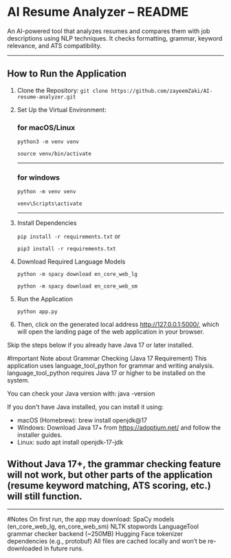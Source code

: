 # AI Resume Analyzer – README
An AI-powered tool that analyzes resumes and compares them with job descriptions using NLP techniques. It checks formatting, grammar, keyword relevance, and ATS compatibility.

---

## How to Run the Application

1. Clone the Repository:
      `git clone https://github.com/zayeemZaki/AI-resume-analyzer.git`
   
3. Set Up the Virtual Environment:
   ### for macOS/Linux
   `python3 -m venv venv`
   
   `source venv/bin/activate`
   
   ---
   ### for windows
   `python -m venv venv`
   
   `venv\Scripts\activate`
   
   ---
5. Install Dependencies
   
   `pip install -r requirements.txt` or
   
   `pip3 install -r requirements.txt`
7. Download Required Language Models
   
   `python -m spacy download en_core_web_lg`
   
   `python -m spacy download en_core_web_sm`
9. Run the Application

   `python app.py`
11. Then, click on the generated local address http://127.0.0.1:5000/, which will open the landing page of the web application in your browser.

Skip the steps below if you already have Java 17 or later installed.

#Important Note about Grammar Checking (Java 17 Requirement)
This application uses language_tool_python for grammar and writing analysis.
language_tool_python requires Java 17 or higher to be installed on the system.

You can check your Java version with:
 java -version

If you don't have Java installed, you can install it using:
- macOS (Homebrew):
 brew install openjdk@17
- Windows:
 Download Java 17+ from https://adoptium.net/ and follow the installer guides.
- Linux:
 sudo apt install openjdk-17-jdk

Without Java 17+, the grammar checking feature will not work, but other parts of the application (resume
keyword matching, ATS scoring, etc.) will still function.
---

---
#Notes
On first run, the app may download:
SpaCy models (en_core_web_lg, en_core_web_sm)
NLTK stopwords
LanguageTool grammar checker backend (~250MB)
Hugging Face tokenizer dependencies (e.g., protobuf)
All files are cached locally and won’t be re-downloaded in future runs.
